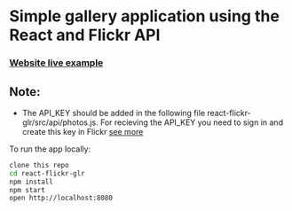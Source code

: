# Simple gallery application using the React and Flickr API

### [Website live example](https://react-flickr-glr-app.herokuapp.com/)

## Note:
* The API_KEY should be added in the following file react-flickr-glr/src/api/photos.js.
  For recieving the API_KEY you need to sign in and create this key in Flickr [see more](https://www.flickr.com/services/apps/create/)

To run the app locally:

```bash
clone this repo
cd react-flickr-glr
npm install
npm start
open http://localhost:8080
```
